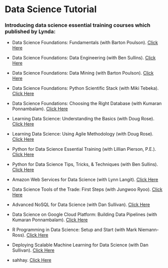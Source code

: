# Data Science Tutorial
### Introducing data science essential training courses which published by Lynda:

* Data Science Foundations: Fundamentals (with Barton Poulson). [Click Here](https://www.lynda.com/Big-Data-tutorials/Introduction-Data-Science/420305-2.html)

* Data Science Foundations: Data Engineering (with Ben Sullins). [Click Here](https://www.lynda.com/Big-Data-tutorials/Data-Engineering-Essential-Training-Data-Science/534411-2.html)

* Data Science Foundations: Data Mining (with Barton Poulson). [Click Here](https://www.lynda.com/Business-Intelligence-tutorials/Data-Science-Foundations-Data-Mining/475936-2.html)

* Data Science Foundations: Python Scientific Stack (with Miki Tebeka). [Click Here](https://www.lynda.com/Python-tutorials/Data-Science-Foundations-Python-Scientific-Stack/550457-2.html)

* Data Science Foundations: Choosing the Right Database (with Kumaran Ponnambalam). [Click Here](https://www.lynda.com/Data-Science-tutorials/Data-Science-Foundations-Choosing-Right-Database/647675-2.html)

* Learning Data Science: Understanding the Basics (with Doug Rose). [Click Here](https://www.lynda.com/Business-Skills-tutorials/Understanding-Data-Science/477452-2.html)

* Learning Data Science: Using Agile Methodology (with Doug Rose). [Click Here](https://www.lynda.com/Business-Skills-tutorials/Delivering-Data-Science-Sprints/477448-2.html)

* Python for Data Science Essential Training (with Lillian Pierson, P.E.). [Click Here](https://www.lynda.com/Python-tutorials/Python-Data-Science-Essential-Training/520233-2.html)

* Python for Data Science Tips, Tricks, & Techniques (with Ben Sullins). [Click Here](https://www.lynda.com/Python-tutorials/Python-Data-Science-Tips-Tricks-Techniques/609018-2.html)

* Amazon Web Services for Data Science (with Lynn Langit). [Click Here](https://www.lynda.com/Amazon-Web-Services-tutorials/Amazon-Web-Services-Data-Science/471661-2.html)

* Data Science Tools of the Trade: First Steps (with Jungwoo Ryoo). [Click Here](https://www.lynda.com/Data-Science-tutorials/Data-Science-Tools-Trade-First-Steps/664826-2.html)

* Advanced NoSQL for Data Science (with Dan Sullivan). [Click Here](https://www.lynda.com/NoSQL-tutorials/NoSQL-Data-Science-Depth/532187-2.html)

* Data Science on Google Cloud Platform: Building Data Pipelines (with Kumaran Ponnambalam). [Click Here](https://www.lynda.com/course-tutorials/Data-Science-Google-Cloud-Platform-Building-Data-Pipelines/699344-2.html)

* R Programming in Data Science: Setup and Start (with Mark Niemann-Ross). [Click Here](https://www.lynda.com/R-tutorials/R-Programming-Data-Science-Setup-Start/614304-2.html)

* Deploying Scalable Machine Learning for Data Science (with Dan Sullivan). [Click Here](https://www.lynda.com/course-tutorials/Deploying-Scalable-Machine-Learning-Data-Science/711823-2.html)

* sahhay. [Click Here](https://www.sahhay.com)
